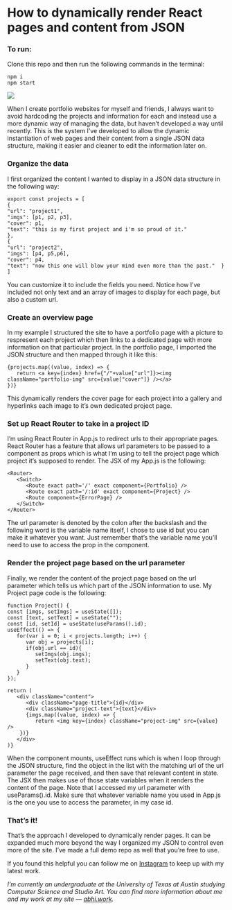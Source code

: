 # How to dynamically render React pages and content from JSON

### To run:

Clone this repo and then run the following commands in the terminal:
```
npm i
npm start
```

![](https://miro.medium.com/max/4800/1*3scodXYddKGGSm81-kmBag.png)

When I create portfolio websites for myself and friends, I always want to avoid hardcoding the projects and information for each and instead use a more dynamic way of managing the data, but haven’t developed a way until recently. This is the system I’ve developed to allow the dynamic instantiation of web pages and their content from a single JSON data structure, making it easier and cleaner to edit the information later on.
### Organize the data
I first organized the content I wanted to display in a JSON data structure in the following way:

```
export const projects = [
{    
"url": "project1",    
"imgs": [p1, p2, p3],    
"cover": p1,    
"text": "this is my first project and i'm so proud of it."  
},
{    
"url": "project2",    
"imgs": [p4, p5,p6],    
"cover": p4,    
"text": "now this one will blow your mind even more than the past."  }
]
```

You can customize it to include the fields you need. Notice how I’ve included not only text and an array of images to display for each page, but also a custom url.
### Create an overview page
In my example I structured the site to have a portfolio page with a picture to respresent each project which then links to a dedicated page with more information on that particular project.
In the portfolio page, I imported the JSON structure and then mapped through it like this:

```
{projects.map((value, index) => {        
   return <a key={index} href={"/"+value["url"]}><img className="portfolio-img" src={value["cover"]} /></a>
})}
```

This dynamically renders the cover page for each project into a gallery and hyperlinks each image to it’s own dedicated project page.
### Set up React Router to take in a project ID
I’m using React Router in App.js to redirect urls to their appropriate pages. React Router has a feature that allows url parameters to be passed to a component as props which is what I’m using to tell the project page which project it’s supposed to render. The JSX of my App.js is the following:

```
<Router>      
   <Switch>
      <Route exact path='/' exact component={Portfolio} />
      <Route exact path='/:id' exact component={Project} />             
      <Route component={ErrorPage} />
   </Switch>
</Router>
```

The url parameter is denoted by the colon after the backslash and the following word is the variable name itself, I chose to use id but you can make it whatever you want. Just remember that’s the variable name you’ll need to use to access the prop in the component.
### Render the project page based on the url parameter
Finally, we render the content of the project page based on the url parameter which tells us which part of the JSON information to use. My Project page code is the following:
```
function Project() {  
const [imgs, setImgs] = useState([]);  
const [text, setText] = useState("");  
const [id, setId] = useState(useParams().id);    
useEffect(() => {    
   for(var i = 0; i < projects.length; i++) {      
      var obj = projects[i];      
      if(obj.url == id){        
         setImgs(obj.imgs);        
         setText(obj.text);      
      }     
   }  
}); 

return (    
   <div className="content">    
      <div className="page-title">{id}</div>    
      <div className="project-text">{text}</div>        
      {imgs.map((value, index) => {      
         return <img key={index} className="project-img" src={value} />
    })}    
   </div>  
)}
```

When the component mounts, useEffect runs which is when I loop through the JSON structure, find the object in the list with the matching url of the url parameter the page received, and then save that relevant content in state. The JSX then makes use of those state variables when it renders the content of the page.
Note that I accessed my url parameter with useParams().id. Make sure that whatever variable name you used in App.js is the one you use to access the parameter, in my case id.
### That’s it!
That’s the approach I developed to dynamically render pages. It can be expanded much more beyond the way I organized my JSON to control even more of the site. I’ve made a full demo repo as well that you’re free to use.

If you found this helpful you can follow me on [Instagram](https://instagram.com/abhi.velaga) to keep up with my latest work.

*I’m currently an undergraduate at the University of Texas at Austin studying Computer Science and Studio Art. You can find more information about me and my work at my site — [abhi.work](https://abhi.work).*

